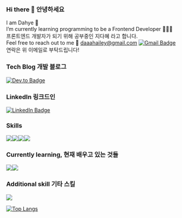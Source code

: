 ### Hi there 👋 안녕하세요<br>
I am Dahye 🙂 <br>
I’m currently learning programming to be a Frontend Developer 👩🏻‍💻 <br>
프론트엔드 개발자가 되기 위해 공부중인 지다혜 라고 합니다. <br>
Feel free to reach out to me 💌 daaahailey@gmail.com [![Gmail Badge](https://img.shields.io/badge/Gmail-D14836?style=flat&logo=Gmail&logoColor=white)](mailto:daaahailey@gmail.com)<br>
연락은 위 이메일로 부탁드립니다! <br>

### Tech Blog 개발 블로그<br>
[![Dev.to Badge](https://img.shields.io/badge/dev.to-0A0A0A?style=flat-square&logo=dev.to&logoColor=white)](https://dev.to/daaahailey)<br>

### LinkedIn 링크드인 <br>
[![LinkedIn Badge](https://img.shields.io/badge/LinkedIn-0A66C2?style=flat-square&logo=LinkedIn&logoColor=white)](https://www.linkedin.com/in/dahyeji)<br>

### Skills <br>
<img src="https://img.shields.io/badge/HTML5-E34F26?style=flat-square&logo=HTML5&logoColor=white"/><img src="https://img.shields.io/badge/CSS3-1572B6?style=flat-square&logo=CSS3&logoColor=white"/><img src="https://img.shields.io/badge/Sass-CC6699?style=flat-square&logo=Sass&logoColor=white"/><img src="https://img.shields.io/badge/JavaScript-F7DF1E?style=flat-square&logo=JavaScript&logoColor=white"/><br>

### Currently learning, 현재 배우고 있는 것들<br>
<img src="https://img.shields.io/badge/React-61DAFB?style=flat-square&logo=React&logoColor=white" /><img src="https://img.shields.io/badge/Next.js-000000?style=flat-square&logo=Next.js&logoColor=white" /><br>

### Additional skill 기타 스킬<br>
<img src="https://img.shields.io/badge/AdobePhotoshop-31A8FF?style=flat-square&logo=AdobePhotoshop&logoColor=white" /><br>

[![Top Langs](https://github-readme-stats.vercel.app/api/top-langs/?username=daaahailey&?exclude_repo=likelion&layout=compact)](https://github.com/anuraghazra/github-readme-stats)



<!--
**daaahailey/daaahailey** is a ✨ _special_ ✨ repository because its `README.md` (this file) appears on your GitHub profile.

Here are some ideas to get you started:

- 🔭 I’m currently working on ...
- 🌱 I’m currently learning ...
- 👯 I’m looking to collaborate on ...
- 🤔 I’m looking for help with ...
- 💬 Ask me about ...
- 📫 How to reach me: ...
- 😄 Pronouns: ...
- ⚡ Fun fact: ...
-->
